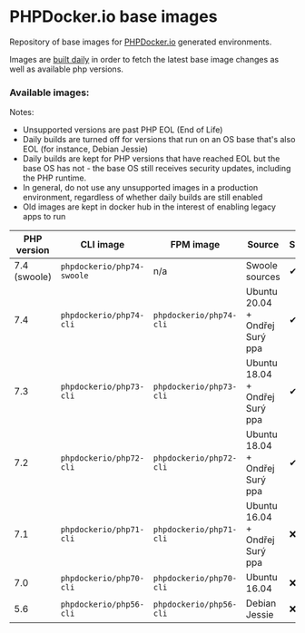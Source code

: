PHPDocker.io base images
========================

Repository of base images for [PHPDocker.io](http://phpdocker.io) generated environments.

Images are [built daily](https://ci.auronconsulting.co.uk/teams/main/pipelines/phpdocker-base-images) in order to fetch the latest base image changes as well as available php versions.

### Available images:

Notes:

* Unsupported versions are past PHP EOL (End of Life)
* Daily builds are turned off for versions that run on an OS base that's also EOL (for instance, Debian Jessie)
* Daily builds are kept for PHP versions that have reached EOL but the base OS has not - the base OS still receives security updates, including the PHP runtime.
* In general, do not use any unsupported images in a production environment, regardless of whether daily builds are still enabled
* Old images are kept in docker hub in the interest of enabling legacy apps to run


| PHP version  | CLI image | FPM image | Source | Supported | Daily builds? |
| ------------ | --------- |---------- |------- |----------- |-------------- |
| 7.4 (swoole) | `phpdockerio/php74-swoole` | n/a | Swoole sources | ✔ | ✔ |
| 7.4 | `phpdockerio/php74-cli` | `phpdockerio/php74-cli` | Ubuntu 20.04 + Ondřej Surý ppa | ✔ | ✔ |
| 7.3 | `phpdockerio/php73-cli` | `phpdockerio/php73-cli` | Ubuntu 18.04 + Ondřej Surý ppa | ✔ | ✔ |
| 7.2 | `phpdockerio/php72-cli` | `phpdockerio/php72-cli` | Ubuntu 18.04 + Ondřej Surý ppa | ✔ | ✔ |
| 7.1 | `phpdockerio/php71-cli` | `phpdockerio/php71-cli` | Ubuntu 16.04 + Ondřej Surý ppa | ❌ | ✔ |
| 7.0 | `phpdockerio/php70-cli` | `phpdockerio/php70-cli` | Ubuntu 16.04 | ❌ | ✔ |
| 5.6 | `phpdockerio/php56-cli` | `phpdockerio/php56-cli` | Debian Jessie | ❌ | ❌ |
